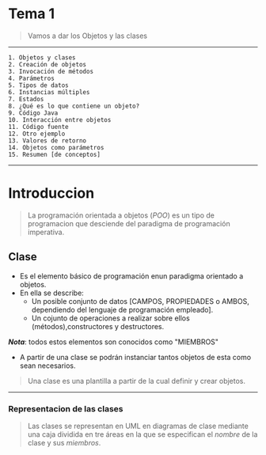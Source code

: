 # Tema 1 
> Vamos a dar los Objetos y las clases
-----------
	1. Objetos y clases 
	2. Creación de objetos 
	3. Invocación de métodos
	4. Parámetros
	5. Tipos de datos
	6. Instancias múltiples
	7. Estados
	8. ¿Qué es lo que contiene un objeto?
	9. Código Java
	10. Interacción entre objetos
	11. Código fuente
	12. Otro ejemplo
	13. Valores de retorno
	14. Objetos como parámetros
	15. Resumen [de conceptos]
-------

# Introduccion 
> La programación orientada a objetos (_POO_) es un tipo de programacion que desciende del paradigma de programación imperativa.

## Clase
- Es el elemento básico de programación enun paradigma orientado a objetos.
- En ella se describe:
	* Un posible conjunto de datos [CAMPOS, PROPIEDADES o AMBOS, dependiendo del lenguaje de programación empleado].
	* Un cojunto de operaciones a realizar sobre ellos (métodos),constructores y destructores.

**_Nota_**: todos estos elementos son conocidos como "MIEMBROS"

- A partir de una clase se podrán instanciar tantos objetos de esta como sean necesarios.
> Una clase es una plantilla a partir de la cual definir y crear objetos.
-------
### Representacion de las clases
>Las clases se representan en UML en diagramas de clase mediante una caja dividida en tre áreas en la que se especifican el _nombre_ 
de la clase y sus _miembros_.